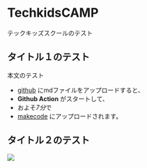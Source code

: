 # TechkidsCAMP

テックキッズスクールのテスト

## タイトル１のテスト

本文のテスト

* [github](https://github.com/maple-1031/TechkidsCampTutorial) にmdファイルをアップロードすると、
* **Github Action** がスタートして、
* およそ*7分*で
* [makecode](https://minecraft.makecode.com/#tutorial:https://github.com/maple-1031/TechkidsCampTutorial) にアップロードされます。

## タイトル２のテスト

![](https://raw.githubusercontent.com/maple-1031/TechkidsCampTutorial/master/images/TKC_1408x300.png)
